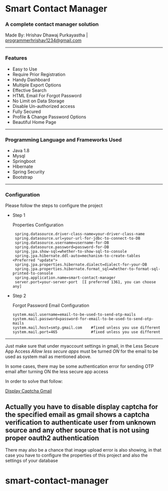 # Smart Contact Manager

### A complete contact manager solution

Made By: Hrishav Dhawaj Purkayastha | programmerhrishav1234@gmail.com

---

### Features

- Easy to Use
- Require Prior Registration
- Handy Dashboard
- Multiple Export Options
- Effective Search
- HTML Email For Forgot Password
- No Limit on Data Storage
- Disable Un-authorized access
- Fully Secured
- Profile & Change Password Options
- Beautiful Home Page

---
### Programming Language and Frameworks Used

- Java 1.8
- Mysql 
- Springboot
- Hibernate
- Spring Security
- Bootstrap

---

### Configuration

Please follow the steps to configure the project

- Step 1

  Properties Configuration
   ```properties
    spring.datasource.driver-class-name=your-driver-class-name
    spring.datasource.url=your-url-for-jdbc-to-connect-to-DB
    spring.datasource.username=username-for-DB
    spring.datasource.password=password-for-DB
    spring.jpa.show-sql=whether-to-show-sql-to-console
    spring.jpa.hibernate.ddl-auto=mechanism-to-create-tables <Preferred "update">
    spring.jpa.properties.hibernate.dialect=dialect-for-your-DB
    spring.jpa.properties.hibernate.format_sql=whether-to-format-sql-printed-to-console
    spring.application.name=smart-contact-manager
    server.port=your-server-port  [I preferred 1361, you can choose any]
   ```

- Step 2

  Forgot Password Email Configuration
    ```properties
    system.mail.username=email-to-be-used-to-send-otp-mails
    system.mail.password=password-for-email-to-be-used-to-send-otp-mails
    system.mail.host=smtp.gmail.com    #fixed unless you use different
    system.mail.port=465               #fixed unless you use different
    ```

---
Just make sure that under myaccount settings in gmail, in the Less Secure App Access *Allow less secure apps* must be
turned _ON_
for the email to be used as system mail as mentioned above.

In some cases, there may be some authentication error for sending OTP email after turning ON the less secure app access

In order to solve that follow:

[Display Captcha Gmail](https://accounts.google.com/DisplayUnlockCaptcha)

Actually you have to disable display captcha for the specified email as gmail shows a captcha verification to
authenticate user from unknown source and any other source that is not using proper oauth2 authentication
---
There may also be a chance that image upload error is also showing, in that case you have to configure the properties of
this project and also the settings of your database

# smart-contact-manager

